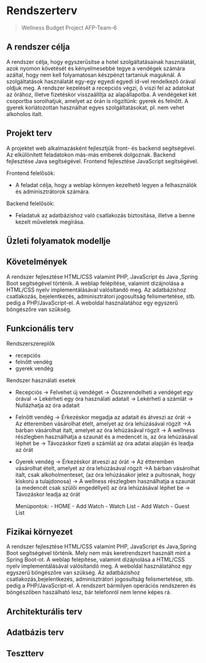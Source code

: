﻿# Rendszerterv
>Wellness Budget Project
>AFP-Team-6

## A rendszer célja

A rendszer célja, hogy egyszerűsítse a hotel szolgáltatásainak használatát, azok nyomon követését  és kényelmesebbé tegye a vendégek számára azáltal, hogy nem kell folyamatosan készpénzt tartaniuk maguknál.
A szolgáltatások használatát egy-egy egyedi egyedi id-vel rendelkező órával oldjuk meg.
A rendszer kezelését a recepciós végzi, ő viszi fel az adatokat az órához, illetve fizetéskor visszaállítja az alapállapotba.
A vendégeket két csoportba sorolhatjuk, amelyet az órán is rögzítünk: gyerek és felnőtt.
A gyerek korlátozottan használhat egyes szolgáltatásokat, pl. nem vehet alkoholos italt.

## Projekt terv

A projektet web alkalmazásként  fejlesztjük front- és backend segítségével. Az elkülönített feladatokon más-más emberek dolgoznak.
Backend fejlesztése Java segítségével.
Frontend fejlesztése JavaScript segítségével.

Frontend felelősök:
-  A feladat célja, hogy a weblap könnyen kezelhető legyen a felhasználók és adminisztrátorok számára. 

Backend felelősök:
- Feladatuk az adatbázishoz való csatlakozás biztosítása, illetve a benne kezelt műveletek megírása.

## Üzleti folyamatok modellje

## Követelmények

A rendszer fejlesztése HTML/CSS valamint PHP, JavaScript és Java ,Spring Boot segítségével történik.
	A weblap felépítése, valamint dizájnolása a HTML/CSS nyelv implementálásával valósítandó meg. Az adatbázishoz csatlakozás,
	bejelentkezés, adminisztrátori jogosultság felismertetése, stb. pedig a PHP/JavaScript-el.
	A weboldal használatához egy egyszerű böngészőre van szükség.

## Funkcionális terv

Rendszerszereplők
- recepciós
- felnőtt vendég
- gyerek vendég

Rendszer használati esetek
- Recepciós
	-> Felvehet új vendéget
	-> Összerendelheti a vendéget egy órával
	-> Lekérheti egy óra használati adatait
	-> Lekérheti a számlát
	-> Nullázhatja az óra adatait
	
- Felnőtt vendég
	-> Érkezéskor megadja az adatait és átveszi az órát
	-> Az étteremben vásárolhat ételt, amelyet az óra lehúzásával rögzít
	->A bárban vásárolhat italt, amelyet az óra lehúzásával rögzít
	-> A wellness részlegben használhatja a szaunát és a medencét is, az óra lehúzásával léphet be
	-> Távozáskor fizeti a számlát az óra adatai alapján és leadja az órát
	
- Gyerek vendég
	-> Érkezéskor átveszi az órát
	-> Az étteremben vásárolhat ételt, amelyet az óra lehúzásával rögzít
	->A bárban vásárolhat italt, csak alkoholmenteset, (az óra lehúzásakor jelez a pultosnak, hogy kiskorú a tulajdonosa)
	-> A wellness részlegben használhatja a szaunát (a medencét csak szülői engedéllyel) az óra lehúzásával léphet be
	-> Távozáskor leadja az órát
	
	Menüpontok:
		- HOME
		- Add Watch
		- Watch List
		- Add Watch
		- Guest List

## Fizikai környezet

A rendszer fejlesztése HTML/CSS valamint PHP, JavaScript és Java,Spring Boot segítségével történik.
Mely nem más keretrendszert használt mint a Spring Boot-ot.
A weblap felépítése, valamint dizájnolása a HTML/CSS nyelv implementálásával valósítandó meg.
A weboldal használatához egy egyszerű böngészőre van szükség.
Az adatbázishoz csatlakozás,bejelentkezés, adminisztrátori jogosultság felismertetése, stb. pedig a PHP/JavaScript-el.
A rendszert bármilyen operációs rendszeren és böngészőben haszálható lesz, bár  telefonról nem lenne képes rá.

## Architekturális terv

## Adatbázis terv

## Tesztterv

